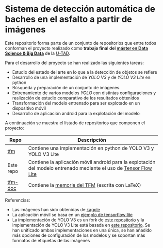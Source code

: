 # Sistema de detección automática de baches en el asfalto a partir de imágenes

Este repositorio forma parte de un conjunto de repositorios que entre todos conforman el proyecto realizado como **trabajo final del [máster en Data Science & Big Data](https://www.u-tad.com/estudios/master-en-data-science-big-data/)** de la [U-TAD](https://www.u-tad.com/).

Para el desarrollo del proyecto se han realizado las siguientes tareas:

- Estudio del estado del arte en lo que a la detección de objetos se refiere
- Desarrollo de una implementación de *YOLO V3* y de *YOLO V3 Lite* en python
- Búsqueda y preparación de un conjunto de imágenes
- Entrenamiento de varios modelos *YOLO* con distintas configuraciones y realización de estudio comparativo de los resultados obtenidos
- Transformación del modelo entrenado para ser explotado en un dispositivo móvil
- Desarrollo de aplicación android para la explotación del modelo

A continuación se muestra el listado de repositorios que componen el proyecto:

| Repo | Descripción |
|------|-------------|
| [tfm](https://github.com/dicastro/tfm) | Contiene una implementación en python de YOLO V3 y YOLO V3 Lite |
| Este repo | Contiene la aplicación móvil android para la explotación del modelo entrenado mediante el uso de [Tensor Flow Lite](https://www.tensorflow.org/lite) |
| [tfm-doc](https://github.com/dicastro/tfm-doc) | Contiene la [memoria del TFM](https://github.com/dicastro/tfm-doc/raw/master/memoria.pdf) (escrita con LaTeX) |

Referencias:

- Las imágenes han sido obtenidas de [kaggle](https://www.kaggle.com/felipemuller5/nienaber-potholes-2-complex)
- La aplicación móvil se basa en un [ejemplo de tensorflow lite](https://github.com/tensorflow/examples/tree/master/lite/examples/object_detection/android)
- La implementación de YOLO V3 es un fork de [este repositorio](https://github.com/experiencor/keras-yolo3) y la implementación de YOLO V3 Lite está basada en [este repositorio](https://github.com/qqwweee/keras-yolo3). Se han unificado ambas implementaciones en una única, se han añadido más opciones de configuración de los modelos y se soportan más formatos de etiquetas de las imágenes